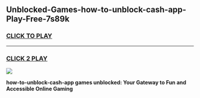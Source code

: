 
## Unblocked-Games-how-to-unblock-cash-app-Play-Free-7s89k
<h3>
<a href="https://premium76.site?title=how-to-unblock-cash-app&ref=20M">CLICK TO PLAY</a></h3>
<hr>

<h3>
<a href="https://premium76.site?title=how-to-unblock-cash-app&ref=20M">CLICK 2 PLAY</a>
  
</h3>

<a href="https://premium76.site?title=how-to-unblock-cash-app&ref=19M"><img src="https://clearcache.store/games.png"></a>


**how-to-unblock-cash-app games unblocked: Your Gateway to Fun and Accessible Online Gaming**
